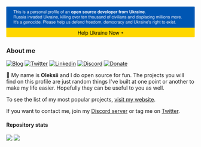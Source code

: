 [![SWUbanner](https://raw.githubusercontent.com/vshymanskyy/StandWithUkraine/main/banner-personal-page.svg)](https://vshymanskyy.github.io/StandWithUkraine)

### About me

[![Blog](https://img.shields.io/badge/blog-FFA500?style=for-the-badge&logo=rss&logoColor=white)](https://tyrrrz.me/blog)
[![Twitter](https://img.shields.io/badge/twitter-1DA1F2?style=for-the-badge&logo=twitter&logoColor=white)](https://twitter.com/tyrrrz)
[![Linkedin](https://img.shields.io/badge/linkedin-0077B5?style=for-the-badge&logo=linkedin&logoColor=white)](https://linkedin.com/in/tyrrrz)
[![Discord](https://img.shields.io/badge/discord-5865F2?style=for-the-badge&logo=discord&logoColor=white)](https://discord.gg/2SUWKFnHSm)
[![Donate](https://img.shields.io/badge/💛_donate-f96854.svg?style=for-the-badge)](https://tyrrrz.me/donate)

👋 My name is **Oleksii** and I do open source for fun.
The projects you will find on this profile are just random things I've built at one point or another to make my life easier.
Hopefully they can be useful to you as well.

To see the list of my most popular projects, [visit my website](https://tyrrrz.me/projects).

If you want to contact me, join my [Discord server](https://discord.gg/2SUWKFnHSm) or tag me on [Twitter](https://twitter.com/tyrrrz).

#### Repository stats

<div>
  <img height="135px" src="https://github-readme-stats.vercel.app/api?username=tyrrrz&theme=nord&show_icons=true&hide_title=true&hide_border=true&hide_rank=true&include_all_commits=true&count_private=true&line_height=21">
  <img height="135px" src="https://github-readme-stats.vercel.app/api/top-langs/?username=tyrrrz&theme=nord&&hide_title=true&hide_border=true&layout=compact&langs_count=8">
</div>
